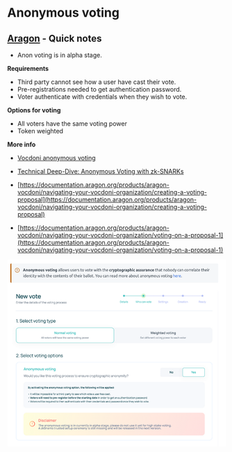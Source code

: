 # Anonymous voting

## [Aragon](https://aragon.org/) - Quick notes

- Anon voting is in alpha stage.

**Requirements**

- Third party cannot see how a user have cast their vote.  
- Pre-registrations needed to get authentication password.  
- Voter authenticate with credentials when they wish to vote.  

**Options for voting**
- All voters have the same voting power  
- Token weighted

**More info**

- [Vocdoni anonymous voting](https://blog.aragon.org/introducing-vocdoni-anonymous-voting/)

- [Technical Deep-Dive: Anonymous Voting with zk-SNARKs](https://blog.aragon.org/technical-deep-dive-anonymous-voting-with-zk-snarks/)

- [https://documentation.aragon.org/products/aragon-vocdoni/navigating-your-vocdoni-organization/creating-a-voting-proposal](https://documentation.aragon.org/products/aragon-vocdoni/navigating-your-vocdoni-organization/creating-a-voting-proposal)  

- [https://documentation.aragon.org/products/aragon-vocdoni/navigating-your-vocdoni-organization/voting-on-a-proposal-1](https://documentation.aragon.org/products/aragon-vocdoni/navigating-your-vocdoni-organization/voting-on-a-proposal-1)

![](pics/aragon_anon_voting.png)
